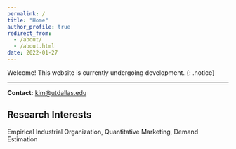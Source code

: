 ```yaml
---
permalink: /
title: "Home"
author_profile: true
redirect_from: 
  - /about/
  - /about.html
date: 2022-01-27
---
```

Welcome! This website is currently undergoing development.
{: .notice}

---
**Contact:** kim@utdallas.edu

## Research Interests
Empirical Industrial Organization, Quantitative Marketing, Demand Estimation